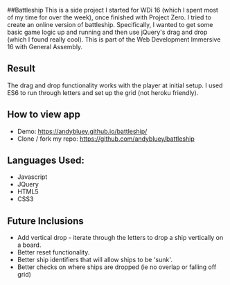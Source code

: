 ##Battleship
This is a side project I started for WDi 16 (which I spent most of my time for over the week), once finished with Project Zero. I tried to create an online version of battleship. Specifically, I wanted to get some basic game logic up and running and then use jQuery's drag and drop (which I found really cool). This is part of the Web Development Immersive 16 with General Assembly.

## Result
The drag and drop functionality works with the player at initial setup. I used ES6 to run through letters and set up the grid (not heroku friendly).

## How to view app
- Demo: https://andybluey.github.io/battleship/
- Clone / fork my repo: https://github.com/andybluey/battleship

## Languages Used:
- Javascript
- JQuery
- HTML5
- CSS3

## Future Inclusions
- Add vertical drop - iterate through the letters to drop a ship vertically on a board.
- Better reset functionality.
- Better ship identifiers that will allow ships to be 'sunk'.
- Better checks on where ships are dropped (ie no overlap or falling off grid)
